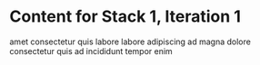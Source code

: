 # Content for Stack 1, Iteration 1
amet consectetur quis labore labore adipiscing ad magna dolore consectetur quis ad incididunt tempor enim 
